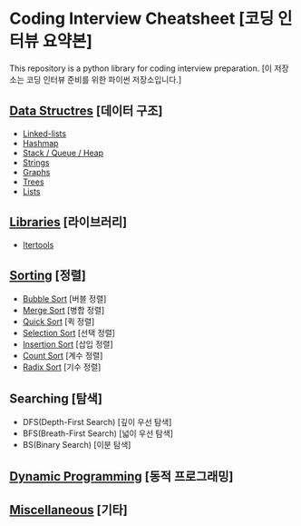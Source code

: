 # Coding Interview Cheatsheet [코딩 인터뷰 요약본]

This repository is a python library for coding interview preparation. [이 저장소는 코딩 인터뷰 준비를 위한 파이썬 저장소입니다.]

## [Data Structres](Data-Structures) [데이터 구조]

- [Linked-lists](Data-Structures/Linked-Lists)
- [Hashmap](Data-Structures/Hashmap)
- [Stack / Queue / Heap](Data-Structures/Heap_Stack_Queue)
- [Strings](Data-Structures/Strings)
- [Graphs](Data-Structures/Graphs)
- [Trees](Data-Structures/Trees)
- [Lists](Data-Structures/Lists)

## [Libraries](libraries) [라이브러리]

- [Itertools](libraries/Itertools)

## [Sorting](Sorting) [정렬]

- [Bubble Sort](Sorting/bubblesort.py) [버블 정렬]
- [Merge Sort](Sorting/mergesort.py) [병합 정렬]
- [Quick Sort](Sorting/quicksort.py) [퀵 정렬]
- [Selection Sort](Sorting/selection.py) [선택 정렬]
- [Insertion Sort](Sorting/insertion.py) [삽입 정렬]
- [Count Sort](Sorting/countsort.py) [계수 정렬]
- [Radix Sort](Sorting/radixsort.py) [기수 정렬]

## Searching [탐색]

- DFS(Depth-First Search) [깊이 우선 탐색]
- BFS(Breath-First Search) [넓이 우선 탐색]
- BS(Binary Search) [이분 탐색]

## [Dynamic Programming](Dynamic-programming) [동적 프로그래밍]

## [Miscellaneous](Miscellaneous) [기타]
